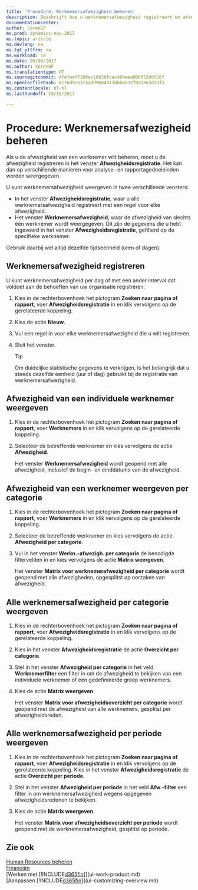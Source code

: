 ```yaml
---
title: 'Procedure: Werknemersafwezigheid beheren'
description: Beschrijft hoe u werknemersafwezigheid registreert en afwezigheidsstatistieken analyseert.
documentationcenter: 
author: SorenGP
ms.prod: dynamics-nav-2017
ms.topic: article
ms.devlang: na
ms.tgt_pltfrm: na
ms.workload: na
ms.date: 09/08/2017
ms.author: SorenGP
ms.translationtype: HT
ms.sourcegitcommit: 4fefaef7380ac10836fcac404eea006f55d8556f
ms.openlocfilehash: 8c76d9c637aadd9684d13bbb0a32f8d2a63d73f3
ms.contentlocale: nl-nl
ms.lasthandoff: 10/16/2017

---
```

# <a name="how-to-manage-employee-absence"></a>Procedure: Werknemersafwezigheid beheren
Als u de afwezigheid van een werknemer wilt beheren, moet u de afwezigheid registreren in het venster **Afwezigheidsregistratie**. Het kan dan op verschillende manieren voor analyse- en rapportagedoeleinden worden weergegeven.

U kunt werknemersafwezigheid weergeven in twee verschillende vensters:

* In het venster **Afwezigheidsregistratie**, waar u alle werknemersafwezigheid registreert met een regel voor elke afwezigheid.
* Het venster **Werknemersafwezigheid**, waar de afwezigheid van slechts één werknemer wordt weergegeven. Dit zijn de gegevens die u hebt ingevoerd in het venster **Afwezigheidsregistratie**, gefilterd op de specifieke werknemer.

Gebruik daarbij wel altijd dezelfde tijdseenheid (uren of dagen).

## <a name="to-register-employee-absence"></a>Werknemersafwezigheid registreren
U kunt werknemersafwezigheid per dag of met een ander interval dat voldoet aan de behoeften van uw organisatie registreren.

1. Kies in de rechterbovenhoek het pictogram **Zoeken naar pagina of rapport**, voer **Afwezigheidsregistratie** in en klik vervolgens op de gerelateerde koppeling.
2. Kies de actie **Nieuw**.
3. Vul een regel in voor elke werknemersafwezigheid die u wilt registreren.
4. Sluit het venster.

    > [!Tip]
    > Om duidelijke statistische gegevens te verkrijgen, is het belangrijk dat u steeds dezelfde eenheid (uur of dag) gebruikt bij de registratie van werknemersafwezigheid.

## <a name="to-view-an-individual-employees-absence"></a>Afwezigheid van een individuele werknemer weergeven
1. Kies in de rechterbovenhoek het pictogram **Zoeken naar pagina of rapport**, voer **Werknemers** in en klik vervolgens op de gerelateerde koppeling.
2. Selecteer de betreffende werknemer en kies vervolgens de actie **Afwezigheid**.

    Het venster **Werknemersafwezigheid** wordt geopend met alle afwezigheid, inclusief de begin- en einddatums van de afwezigheid.

## <a name="to-view-an-employees-absence-by-categories"></a>Afwezigheid van een werknemer weergeven per categorie
1. Kies in de rechterbovenhoek het pictogram **Zoeken naar pagina of rapport**, voer **Werknemers** in en klik vervolgens op de gerelateerde koppeling.
2. Selecteer de betreffende werknemer en kies vervolgens de actie **Afwezigheid per categorie**.
3. Vul in het venster **Werkn.-afwezigh. per categorie** de benodigde filtervelden in en kies vervolgens de actie **Matrix weergeven**.

    Het venster **Matrix voor werknemerafwezigheid per categorie** wordt geopend met alle afwezigheden, opgesplitst op oorzaken van afwezigheid.

## <a name="to-view-all-employee-absences-by-category"></a>Alle werknemersafwezigheid per categorie weergeven
1. Kies in de rechterbovenhoek het pictogram **Zoeken naar pagina of rapport**, voer **Afwezigheidsregistratie** in en klik vervolgens op de gerelateerde koppeling.
2. Kies in het venster **Afwezigheidsregistratie** de actie **Overzicht per categorie**.
3. Stel in het venster **Afwezigheid per categorie** in het veld **Werknemerfilter** een filter in om de afwezigheid te bekijken van een individuele werknemer of een gedefinieerde groep werknemers.
4. Kies de actie **Matrix weergeven**.

    Het venster **Matrix voor afwezigheidsoverzicht per categorie** wordt geopend met de afwezigheid van alle werknemers, gesplitst per afwezigheidsreden.

## <a name="to-view-all-employee-absences-by-period"></a>Alle werknemersafwezigheid per periode weergeven
1. Kies in de rechterbovenhoek het pictogram **Zoeken naar pagina of rapport**, voer **Afwezigheidsregistratie** in en klik vervolgens op de gerelateerde koppeling.
   Kies in het venster **Afwezigheidsregistratie** de actie **Overzicht per periode**.
2. Stel in het venster **Afwezigheid per periode** in het veld **Afw.-filter** een filter in om werknemersafwezigheid wegens opgegeven afwezigheidsredenen te bekijken.
3. Kies de actie **Matrix weergeven**.

    Het venster **Matrix voor afwezigheidsoverzicht per periode** wordt geopend met de werknemersafwezigheid, gesplitst op periode.

## <a name="see-also"></a>Zie ook
[Human Resources beheren](hr-manage-human-resources.md)  
[Financiën](finance.md)  
[Werken met [!INCLUDE[d365fin](includes/d365fin_md.md)]](ui-work-product.md)  
[Aanpassen [!INCLUDE[d365fin](includes/d365fin_md.md)]](ui-customizing-overview.md)

